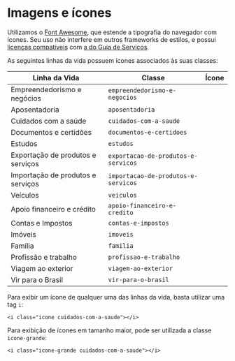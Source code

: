 # Imagens e ícones

Utilizamos o [Font Awesome](http://fortawesome.github.io/Font-Awesome/), que estende a tipografia do navegador com ícones. Seu uso não interfere em outros frameworks de estilos, e possui [licenças compatíveis](http://fortawesome.github.io/Font-Awesome/license/) com [a do Guia de Serviços](/sobre-o-projeto/licenca.md).

As seguintes linhas da vida possuem ícones associados às suas classes:

<link rel="stylesheet" href="//maxcdn.bootstrapcdn.com/font-awesome/4.3.0/css/font-awesome.min.css">

| Linha da Vida                     | Classe                              | Ícone                                      |
|-----------------------------------|-------------------------------------|:------------------------------------------:|
| Empreendedorismo e negócios       | `empreendedorismo-e-negocios`       | <i class="fa fa-lg fa-pie-chart"></i>      |
| Aposentadoria                     | `aposentadoria`                     | <i class="fa fa-lg fa-user"></i>           |
| Cuidados com a saúde              | `cuidados-com-a-saude`              | <i class="fa fa-lg fa-user-md"></i>        |
| Documentos e certidões            | `documentos-e-certidoes`            | <i class="fa fa-lg fa-file-text-o"></i>    |
| Estudos                           | `estudos`                           | <i class="fa fa-lg fa-graduation-cap"></i> |
| Exportação de produtos e serviços | `exportacao-de-produtos-e-servicos` | <i class="fa fa-lg fa-ship"></i>           |
| Importação de produtos e serviços | `importacao-de-produtos-e-servicos` | <i class="fa fa-lg fa-ship"></i>           |
| Veículos                          | `veiculos`                          | <i class="fa fa-lg fa-car"></i>            |
| Apoio financeiro e crédito        | `apoio-financeiro-e-credito`        | <i class="fa fa-lg fa-usd"></i>            |
| Contas e Impostos                 | `contas-e-impostos`                 | <i class="fa fa-lg fa-usd"></i>            |
| Imóveis                           | `imoveis`                           | <i class="fa fa-lg fa-home"></i>           |
| Família                           | `familia`                           | <i class="fa fa-lg fa-child"></i>          |
| Profissão e trabalho              | `profissao-e-trabalho`              | <i class="fa fa-lg fa-briefcase"></i>      |
| Viagem ao exterior                | `viagem-ao-exterior`                | <i class="fa fa-lg fa-plane"></i>          |
| Vir para o Brasil                 | `vir-para-o-brasil`                 | <i class="fa fa-lg fa-plane"></i>          |

Para exibir um ícone de qualquer uma das linhas da vida, basta utilizar uma tag `i`:

```
<i class="icone cuidados-com-a-saude"></i>
```

Para exibição de ícones em tamanho maior, pode ser utilizada a classe `icone-grande`:

```
<i class="icone-grande cuidados-com-a-saude"></i>
```
